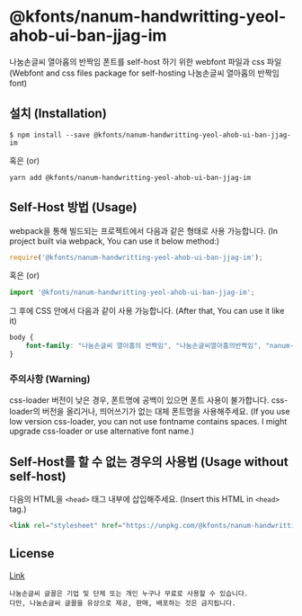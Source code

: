 # @kfonts/nanum-handwritting-yeol-ahob-ui-ban-jjag-im

나눔손글씨 열아홉의 반짝임 폰트를 self-host 하기 위한 webfont 파일과 css 파일
(Webfont and css files package for self-hosting 나눔손글씨 열아홉의 반짝임 font)

## 설치 (Installation)

```
$ npm install --save @kfonts/nanum-handwritting-yeol-ahob-ui-ban-jjag-im
```

혹은 (or)

```
yarn add @kfonts/nanum-handwritting-yeol-ahob-ui-ban-jjag-im
```

## Self-Host 방법 (Usage)

webpack을 통해 빌드되는 프로젝트에서 다음과 같은 형태로 사용 가능합니다.
(In project built via webpack, You can use it below method:)

```js
require('@kfonts/nanum-handwritting-yeol-ahob-ui-ban-jjag-im');
```

혹은 (or)

```js
import '@kfonts/nanum-handwritting-yeol-ahob-ui-ban-jjag-im';
```

그 후에 CSS 안에서 다음과 같이 사용 가능합니다.
(After that, You can use it like it)

```css
body {
    font-family: "나눔손글씨 열아홉의 반짝임", "나눔손글씨열아홉의반짝임", "nanum-handwritting-yeol-ahob-ui-ban-jjag-im";
}
```

### 주의사항 (Warning)

css-loader 버전이 낮은 경우, 폰트명에 공백이 있으면 폰트 사용이 불가합니다.
css-loader의 버전을 올리거나, 띄어쓰기가 없는 대체 폰트명을 사용해주세요.
(If you use low version css-loader, you can not use fontname contains spaces.
I might upgrade css-loader or use alternative font name.)

## Self-Host를 할 수 없는 경우의 사용법 (Usage without self-host)

다음의 HTML을 `<head>` 태그 내부에 삽입해주세요.
(Insert this HTML in `<head>` tag.)

```html
<link rel="stylesheet" href="https://unpkg.com/@kfonts/nanum-handwritting-yeol-ahob-ui-ban-jjag-im/index.css" />
```

## License

[Link](https://clova.ai/handwriting/list.html)

```
나눔손글씨 글꼴은 기업 및 단체 또는 개인 누구나 무료로 사용할 수 있습니다.
다만, 나눔손글씨 글꼴을 유상으로 제공, 판매, 배포하는 것은 금지됩니다.

```
